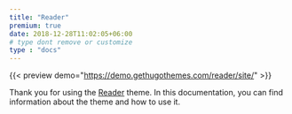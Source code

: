 ```yaml
---
title: "Reader"
premium: true
date: 2018-12-28T11:02:05+06:00 
# type dont remove or customize
type : "docs"
---
```


{{< preview demo="https://demo.gethugothemes.com/reader/site/" >}}

Thank you for using the [Reader](https://gethugothemes.com/products/reader/) theme. In this documentation, you can find information about the theme and how to use it.
